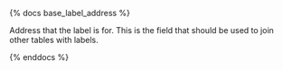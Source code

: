 {% docs base_label_address %}

Address that the label is for. This is the field that should be used to join other tables with labels. 

{% enddocs %}